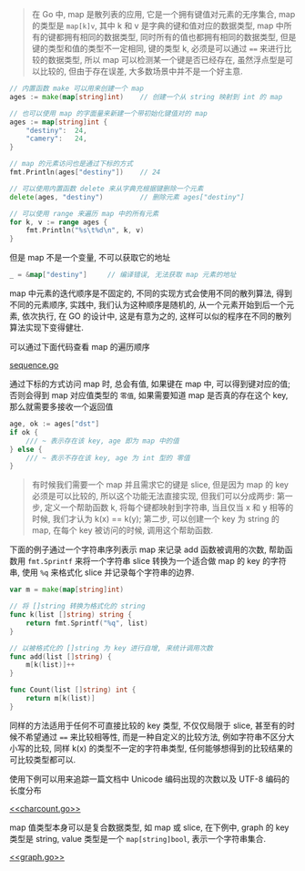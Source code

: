 > 在 Go 中, map 是散列表的应用, 它是一个拥有键值对元素的无序集合, map 的类型是 `map[k]v`, 其中 k 和 v 是字典的键和值对应的数据类型, map 中所有的键都拥有相同的数据类型, 同时所有的值也都拥有相同的数据类型, 但是键的类型和值的类型不一定相同, 键的类型 k, 必须是可以通过 `==` 来进行比较的数据类型, 所以 map 可以检测某一个键是否已经存在, 虽然浮点型是可以比较的, 但由于存在误差, 大多数场景中并不是一个好主意.


```go
// 内置函数 make 可以用来创建一个 map
ages := make(map[string]int)    // 创建一个从 string 映射到 int 的 map

// 也可以使用 map 的字面量来新建一个带初始化键值对的 map
ages := map[string]int {
    "destiny":  24,
    "camery":   24,
}

// map 的元素访问也是通过下标的方式
fmt.Println(ages["destiny"])    // 24

// 可以使用内置函数 delete 来从字典充根据键删除一个元素
delete(ages, "destiny")         // 删除元素 ages["destiny"]

// 可以使用 range 来遍历 map 中的所有元素
for k, v := range ages {
    fmt.Println("%s\t%d\n", k, v)
}
```

但是 map 不是一个变量, 不可以获取它的地址

```go
_ = &map["destiny"]     // 编译错误, 无法获取 map 元素的地址
```

map 中元素的迭代顺序是不固定的, 不同的实现方式会使用不同的散列算法, 得到不同的元素顺序, 实践中, 我们认为这种顺序是随机的, 从一个元素开始到后一个元素, 依次执行, 在 GO 的设计中, 这是有意为之的, 这样可以似的程序在不同的散列算法实现下变得健壮.

可以通过下面代码查看 map 的遍历顺序

[sequence.go](https://github.com/DestinyWang/gogl.io/blob/master/ch4/3_map/examples/sequence.go)

通过下标的方式访问 map 时, 总会有值, 如果键在 map 中, 可以得到键对应的值; 否则会得到 map 对应值类型的 `零值`, 如果需要知道 map 是否真的存在这个 key, 那么就需要多接收一个返回值

```go
age, ok := ages["dst"]
if ok {
    /// ~ 表示存在该 key, age 即为 map 中的值
} else {
    /// ~ 表示不存在该 key, age 为 int 型的 零值
}
```

> 有时候我们需要一个 map 并且需求它的键是 slice, 但是因为 map 的 key 必须是可以比较的, 所以这个功能无法直接实现, 但我们可以分成两步:
第一步, 定义一个帮助函数 k, 将每个键都映射到字符串, 当且仅当 x 和 y 相等的时候, 我们才认为 k(x) == k(y);
第二步, 可以创建一个 key 为 string 的 map, 在每个 key 被访问的时候, 调用这个帮助函数.

下面的例子通过一个字符串序列表示 map 来记录 add 函数被调用的次数, 帮助函数用 `fmt.Sprintf` 来将一个字符串 slice 转换为一个适合做 map 的 key 的字符串, 使用 `%q` 来格式化 slice 并记录每个字符串的边界.

```go
var m = make(map[string]int)

// 将 []string 转换为格式化的 string
func k(list []string) string {
    return fmt.Sprintf("%q", list)
}

// 以被格式化的 []string 为 key 进行自增, 来统计调用次数
func add(list []string) {
    m[k(list)]++
}

func Count(list []string) int {
    return m[k(list)]
}
```

同样的方法适用于任何不可直接比较的 key 类型, 不仅仅局限于 slice, 甚至有的时候不希望通过 `==` 来比较相等性, 而是一种自定义的比较方法, 例如字符串不区分大小写的比较, 同样 k(x) 的类型不一定的字符串类型, 任何能够想得到的比较结果的可比较类型都可以.

使用下例可以用来追踪一篇文档中 Unicode 编码出现的次数以及 UTF-8 编码的长度分布

[<<charcount.go>>](https://github.com/DestinyWang/gogl.io/blob/master/ch4/3_map/examples/charcount.go)

map 值类型本身可以是复合数据类型, 如 map 或 slice, 在下例中, graph 的 key 类型是 string, value 类型是一个 `map[string]bool`, 表示一个字符串集合.

[<<graph.go>>](https://github.com/DestinyWang/gogl.io/blob/master/ch4/3_map/examples/graph.go)

